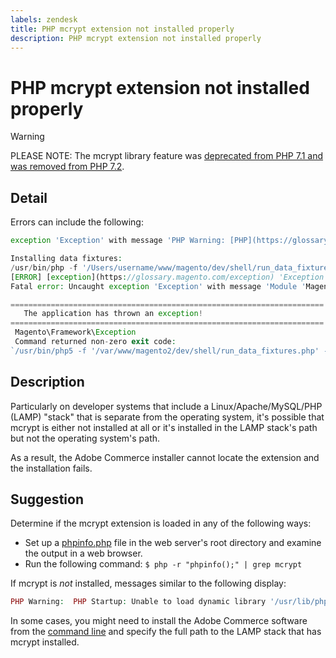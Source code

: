 ```yaml
---
labels: zendesk
title: PHP mcrypt extension not installed properly
description: PHP mcrypt extension not installed properly
---
```


# PHP mcrypt extension not installed properly

>[!WARNING]
>
>PLEASE NOTE: The mcrypt library feature was [deprecated from PHP 7.1 and was removed from PHP 7.2](https://www.php.net/manual/en/intro.mcrypt.php).

## Detail

Errors can include the following:

```php
exception 'Exception' with message 'PHP Warning: [PHP](https://glossary.magento.com/php) Startup: Unable to load dynamic [library](https://glossary.magento.com/library) '/usr/lib/php5/20121212/mcrypt.so' - /usr/lib/php5/20121212/mcrypt.so: cannot open shared object file: No such file or directory
```

```php
Installing data fixtures:
/usr/bin/php -f '/Users/username/www/magento/dev/shell/run_data_fixtures.php' -- --bootstrap='MAGE_DIRS[base][path]=/Users/username/www/magento' 2>&1
[ERROR] [exception](https://glossary.magento.com/exception) 'Exception' with message '
Fatal error: Uncaught exception 'Exception' with message 'Module 'Magento_Core' depends on 'mcrypt' PHP [extension](https://glossary.magento.com/extension) that is not loaded.'
```

```php
======================================================================
   The application has thrown an exception!
======================================================================
 Magento\Framework\Exception
 Command returned non-zero exit code:
`/usr/bin/php5 -f '/var/www/magento2/dev/shell/run_data_fixtures.php' -- --bootstrap='MAGE_DIRS[base][path]=/var/www/magento2' 2>&1`
```

## Description

Particularly on developer systems that include a Linux/Apache/MySQL/PHP (LAMP) "stack" that is separate from the operating system, it's possible that mcrypt is either not installed at all or it's installed in the LAMP stack's path but not the operating system's path.

As a result, the Adobe Commerce installer cannot locate the extension and the installation fails.

## Suggestion

Determine if the mcrypt extension is loaded in any of the following ways:

* Set up a [phpinfo.php](http://kb.mediatemple.net/questions/764/How+can+I+create+a+phpinfo.php+page%3F#gs) file in the web server's root directory and examine the output in a web browser.
* Run the following command:    `$ php -r "phpinfo();" | grep mcrypt`

If mcrypt is *not* installed, messages similar to the following display:

```php
PHP Warning:  PHP Startup: Unable to load dynamic library '/usr/lib/php5/20121212/mcrypt.so' - /usr/lib/php5/20121212/mcrypt.so: cannot open shared object file: No such file or directory in Unknown on line 0
```

In some cases, you might need to install the Adobe Commerce software from the [command line](https://devdocs.magento.com/guides/v2.3/install-gde/install/cli/install-cli.html) and specify the full path to the LAMP stack that has mcrypt installed.